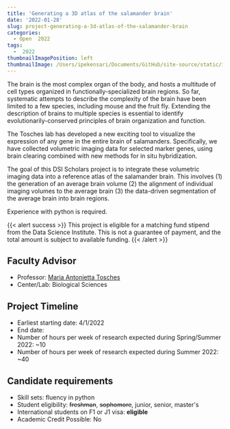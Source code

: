 ```yaml
---
title: 'Generating a 3D atlas of the salamander brain'
date: '2022-01-28'
slug: project-generating-a-3d-atlas-of-the-salamander-brain
categories:
  - Open  2022
tags:
  -  2022
thumbnailImagePosition: left
thumbnailImage: /Users/ipekensari/Documents/GitHub/site-source/static/img/construction.png
---
```

The brain is the most complex organ of the body, and hosts a multitude of cell types organized in functionally-specialized brain regions. So far, systematic attempts to describe the complexity of the brain have been limited to a few species, including mouse and the fruit fly. Extending the description of brains to multiple species is essential to identify evolutionarily-conserved principles of brain organization and function.

<!--more-->

The Tosches lab has developed a new exciting tool to visualize the expression of any gene in the entire brain of salamanders. Specifically, we have collected volumetric imaging data for selected marker genes, using brain clearing combined with new methods for in situ hybridization. 

The goal of this DSI Scholars project is to integrate these volumetric imaging data into a reference atlas of the salamander brain. This involves (1) the generation of an average brain volume (2) the alignment of individual imaging volumes to the average brain (3) the data-driven segmentation of the average brain into brain regions.

Experience with python is required.

{{< alert success >}}
This project is eligible for a matching fund stipend from the Data Science Institute. This is not a guarantee of payment, and the total amount is subject to available funding.
{{< /alert >}}

## Faculty Advisor
+ Professor: [Maria Antonietta Tosches](www.tosches-lab.com)
+ Center/Lab: Biological Sciences

## Project Timeline
+ Earliest starting date: 4/1/2022
+ End date: 
+ Number of hours per week of research expected during Spring/Summer 2022: ~10
+ Number of hours per week of research expected during Summer 2022: ~40

## Candidate requirements
+ Skill sets: fluency in python
+ Student eligibility: ~~freshman~~, ~~sophomore~~, junior, senior, master's
+ International students on F1 or J1 visa: **eligible**
+ Academic Credit Possible: No

